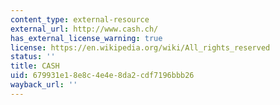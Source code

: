 ```yaml
---
content_type: external-resource
external_url: http://www.cash.ch/
has_external_license_warning: true
license: https://en.wikipedia.org/wiki/All_rights_reserved
status: ''
title: CASH
uid: 679931e1-8e8c-4e4e-8da2-cdf7196bbb26
wayback_url: ''
---
```

